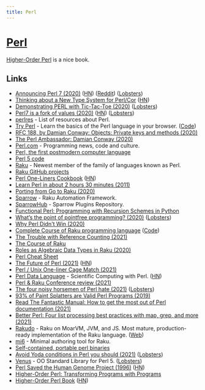```yaml
---
title: Perl
---
```


# [Perl](https://www.perl.org/)

[Higher-Order Perl](https://hop.perl.plover.com/) is a nice book.

## Links

- [Announcing Perl 7 (2020)](https://www.perl.com/article/announcing-perl-7/) ([HN](https://news.ycombinator.com/item?id=23629477)) ([Reddit](https://www.reddit.com/r/programming/comments/hf3jt4/announcing_perl_7/)) ([Lobsters](https://lobste.rs/s/ccczjr/announcing_perl_7))
- [Thinking about a New Type System for Perl/Cor](https://github.com/Ovid/Cor/wiki/Type-System) ([HN](https://news.ycombinator.com/item?id=23802643))
- [Demonstrating PERL with Tic-Tac-Toe (2020)](https://fedoramagazine.org/demonstrating-perl-with-tic-tac-toe-part-1/) ([Lobsters](https://lobste.rs/s/hsetpo/demonstrating_perl_with_tic_tac_toe_part_1))
- [Perl7 is a fork of values (2020)](http://blogs.perl.org/users/leon_timmermans/2020/08/perl7-is-a-fork-of-values.html) ([HN](https://news.ycombinator.com/item?id=24019932)) ([Lobsters](https://lobste.rs/s/unt6el/perl7_is_fork_values))
- [perlres](https://github.com/thibaultduponchelle/perlres) - List of resources about Perl.
- [Try Perl](http://tryperl.pl/) - Learn the basics of the Perl language in your browser. ([Code](https://github.com/thibaultduponchelle/tryperl))
- [RFC 188, by Damian Conway: Objects: Private keys and methods (2020)](https://raku-advent.blog/2020/08/16/rfc-188-by-damian-conway-objects-private-keys-and-methods/)
- [The Perl Ambassador: Damian Conway (2020)](https://www.perl.com/article/the-perl-ambassador-damian-conway/)
- [Perl.com](https://www.perl.com/) - Programming news, code and culture.
- [Perl, the first postmodern computer language](http://www.wall.org/~larry/pm.html)
- [Perl 5 code](https://github.com/Perl/perl5)
- [Raku](https://raku.org/) - Newest member of the family of languages known as Perl.
- [Raku GitHub projects](https://github.com/Raku)
- [Perl One-Liners Cookbook](https://learnbyexample.github.io/learn_perl_oneliners/one-liner-introduction.html) ([HN](https://news.ycombinator.com/item?id=25006829))
- [Learn Perl in about 2 hours 30 minutes (2011)](https://qntm.org/perl_en)
- [Porting from Go to Raku (2020)](https://pinguinorodriguez.cl/blog/porting-from-go/)
- [Sparrow](https://github.com/melezhik/Sparrow6) - Raku Automation Framework.
- [SparrowHub](https://sparrowhub.io/) - Sparrow Plugins Repository.
- [Functional Perl: Programming with Recursion Schemes in Python](https://www.cs.cmu.edu/~rjsimmon/random/bovik2010case.pdf)
- [What’s the point of pointfree programming? (2020)](https://raku-advent.blog/2020/12/22/draft-whats-the-point-of-point-free-programming/) ([Lobsters](https://lobste.rs/s/okiapp/what_s_point_pointfree_programming))
- [Why Perl Didn't Win (2020)](https://outspeaking.com/words-of-technology/why-perl-didnt-win.html)
- [Complete Course of Raku programming language](https://course.raku.org/) ([Code](https://github.com/ash/raku-course))
- [The Trouble with Reference Counting (2021)](https://www.perl.com/article/the-trouble-with-reference-counting/)
- [The Course of Raku](https://www.i-programmer.info/news/222-perl/14364-the-course-of-raku.html)
- [Roles as Algebraic Data Types in Raku (2020)](https://wimvanderbauwhede.github.io/articles/roles-as-adts-in-raku/)
- [Perl Cheat Sheet](https://juerd.nl/site.plp/perlcheat)
- [The Future of Perl (2021)](https://perl.topicbox.com/groups/perl-core/T4bad780270b6eec5-Mda5ea1e37bdfe5d7b37f443c) ([HN](https://news.ycombinator.com/item?id=26565155))
- [Perl / Unix One-liner Cage Match (2021)](https://www.perl.com/article/perl-one-liners-part-1/)
- [Perl Data Language](http://pdl.perl.org/) - Scientific Computing with Perl. ([HN](https://news.ycombinator.com/item?id=27439638))
- [Perl & Raku Conference review (2021)](https://dev.to/thibaultduponchelle/tprcic-2021-review-56k3)
- [The four noisy horsemen of Perl hate (2021)](https://phoenixtrap.com/2021/07/20/the-four-noisy-horsemen-of-perl-hate/) ([Lobsters](https://lobste.rs/s/oa8sgi/four_noisy_horsemen_perl_hate))
- [93% of Paint Splatters are Valid Perl Programs (2019)](https://www.mcmillen.dev/sigbovik/)
- [Read The Fantastic Manual: How to get the most out of Perl documentation (2021)](https://phoenixtrap.com/2021/10/12/read-the-fantastic-manual-how-to-get-the-most-out-of-perl-documentation/)
- [Better Perl: Four list processing best practices with map, grep, and more (2021)](https://phoenixtrap.com/2021/10/26/better-perl-four-list-processing-best-practices-with-map-grep-and-more/)
- [Rakudo](https://github.com/rakudo/rakudo) - Raku on MoarVM, JVM, and JS. Most mature, production-ready implementation of the Raku language. ([Web](https://rakudo.org/))
- [mi6](https://github.com/skaji/mi6) - Minimal authoring tool for Raku.
- [Self-contained, portable perl binaries](https://github.com/skaji/relocatable-perl)
- [Avoid Yoda conditions in Perl you should (2021)](https://phoenixtrap.com/2021/12/28/avoid-yoda-conditions-in-perl-you-should/) ([Lobsters](https://lobste.rs/s/ndnnvf/avoid_yoda_conditions_perl_you_should))
- [Venus](https://github.com/cpanery/venus) - OO Standard Library for Perl 5. ([Lobsters](https://lobste.rs/s/94vv6t/venus_oo_standard_library_for_perl_5))
- [Perl Saved the Human Genome Project (1996)](https://www.foo.be/docs/tpj/issues/vol1_2/tpj0102-0001.html) ([HN](https://news.ycombinator.com/item?id=30327812))
- [Higher-Order Perl: Transforming Programs with Programs](https://hop.perl.plover.com/book/)
- [Higher-Order Perl Book](https://hop.perl.plover.com/) ([HN](https://news.ycombinator.com/item?id=31201399))